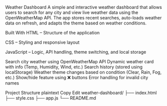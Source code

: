 Weather Dashboard
A simple and interactive weather dashboard that allows users to search for any city and view live weather data using the OpenWeatherMap API. The app stores recent searches, auto-loads weather data on refresh, and adapts the theme based on weather conditions.

Built With
HTML – Structure of the application

CSS – Styling and responsive layout

JavaScript – Logic, API handling, theme switching, and local storage

Search city weather using OpenWeatherMap API
Dynamic weather card with info (Temp, Humidity, Wind, etc.)
Search history (stored using localStorage)
Weather theme changes based on condition (Clear, Rain, Fog, etc.)
Show/hide feature using ❌ buttons
Error handling for invalid city names

Project Structure
plaintext
Copy
Edit
weather-dashboard/
├── index.html
├── style.css
├── app.js
└── README.md
